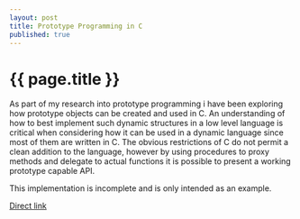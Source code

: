 ```yaml
---
layout: post
title: Prototype Programming in C
published: true
---
```

# {{ page.title }}
As part of my research into prototype programming i have been exploring how
prototype objects can be created and used in C. An understanding of how to
best implement such dynamic structures in a low level language is critical
when considering how it can be used in a dynamic language since most of them
are written in C. The obvious restrictions of C do not permit a
clean addition to the language, however by using procedures to proxy methods
and delegate to actual functions it is possible to present a working prototype 
capable API.

This implementation is incomplete and is only intended as an example.

[Direct link](https://gist.github.com/986154)


<script src="https://gist.github.com/986154.js"> </script>
